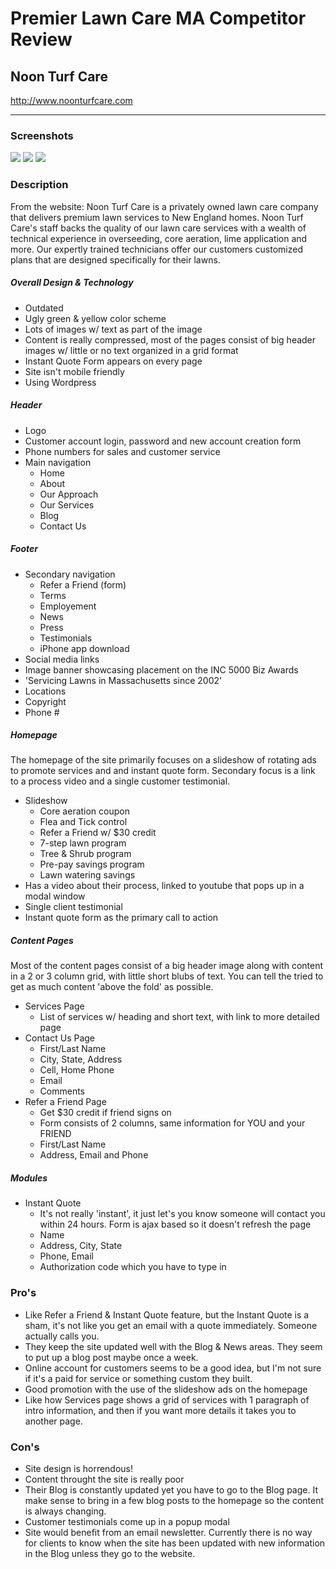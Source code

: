 # Premier Lawn Care MA Competitor Review
## Noon Turf Care
http://www.noonturfcare.com

---

### Screenshots
![](https://raw2.github.com/studiochakra/studiochakra.github.io/master/clients/premierlawncarema/competitive%20screenshots/noon-1.png)
![](https://raw2.github.com/studiochakra/studiochakra.github.io/master/clients/premierlawncarema/competitive%20screenshots/noon-2.png)
![](https://raw2.github.com/studiochakra/studiochakra.github.io/master/clients/premierlawncarema/competitive%20screenshots/noon-3.png)

### Description
From the website: Noon Turf Care is a privately owned lawn care company that delivers premium lawn services to New England homes. Noon Turf Care's staff backs the quality of our lawn care services with a wealth of technical experience in overseeding, core aeration, lime application and more. Our expertly trained technicians offer our customers customized plans that are designed specifically for their lawns.

##### Overall Design & Technology
- Outdated
- Ugly green & yellow color scheme
- Lots of images w/ text as part of the image
- Content is really compressed, most of the pages consist of big header images w/ little or no text organized in a grid format
- Instant Quote Form appears on every page
- Site isn't mobile friendly
- Using Wordpress

##### Header
- Logo
- Customer account login, password and new account creation form
- Phone numbers for sales and customer service
- Main navigation
	- Home
	- About
	- Our Approach
	- Our Services
	- Blog
	- Contact Us

##### Footer 
- Secondary navigation
	- Refer a Friend (form)
	- Terms
	- Employement
	- News
	- Press
	- Testimonials
	- iPhone app download
- Social media links
- Image banner showcasing placement on the INC 5000 Biz Awards
- 'Servicing Lawns in Massachusetts since 2002'
- Locations
- Copyright
- Phone #

##### Homepage
The homepage of the site primarily focuses on a slideshow of rotating ads to promote services and and instant quote form. Secondary focus is a link to a process video and a single customer testimonial.

- Slideshow
	- Core aeration coupon
	- Flea and Tick control
	- Refer a Friend w/ $30 credit
	- 7-step lawn program
	- Tree & Shrub program
	- Pre-pay savings program
	- Lawn watering savings
- Has a video about their process, linked to youtube that pops up in a modal window
- Single client testimonial
- Instant quote form as the primary call to action

##### Content Pages
Most of the content pages consist of a big header image along with content in a 2 or 3 column grid, with little short blubs of text. You can tell the tried to get as much content 'above the fold' as possible.

- Services Page
	- List of services w/ heading and short text, with link to more detailed page
- Contact Us Page
	- First/Last Name
	- City, State, Address
	- Cell, Home Phone
	- Email
	- Comments
- Refer a Friend Page
	- Get $30 credit if friend signs on
	- Form consists of 2 columns, same information for YOU and your FRIEND
	- First/Last Name
	- Address, Email and Phone

##### Modules
- Instant Quote
	- It's not really 'instant', it just let's you know someone will contact you within 24 hours. Form is ajax based so it doesn't refresh the page
	- Name
	- Address, City, State
	- Phone, Email
	- Authorization code which you have to type in

### Pro's
- Like Refer a Friend & Instant Quote feature, but the Instant Quote is a sham, it's not like you get an email with a quote immediately. Someone actually calls you.
- They keep the site updated well with the Blog & News areas. They seem to put up a blog post maybe once a week.
- Online account for customers seems to be a good idea, but I'm not sure if it's a paid for service or something custom they built.
- Good promotion with the use of the slideshow ads on the homepage
- Like how Services page shows a grid of services with 1 paragraph of intro information, and then if you want more details it takes you to another page.

### Con's
-  Site design is horrendous!
- Content throught the site is really poor
- Their Blog is constantly updated yet you have to go to the Blog page. It make sense to bring in a few blog posts to the homepage so the content is always changing.
- Customer testimonials come up in a popup modal
- Site would benefit from an email newsletter. Currently there is no way for clients to know when the site has been updated with new information in the Blog unless they go to the website.